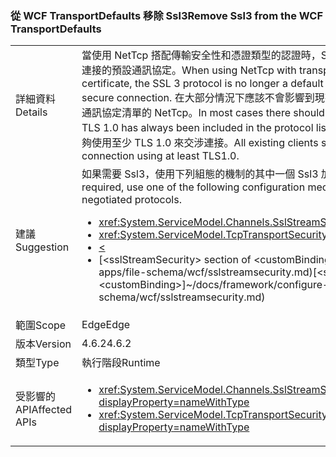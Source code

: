 ### <a name="remove-ssl3-from-the-wcf-transportdefaults"></a><span data-ttu-id="48c4b-101">從 WCF TransportDefaults 移除 Ssl3</span><span class="sxs-lookup"><span data-stu-id="48c4b-101">Remove Ssl3 from the WCF TransportDefaults</span></span>

|   |   |
|---|---|
|<span data-ttu-id="48c4b-102">詳細資料</span><span class="sxs-lookup"><span data-stu-id="48c4b-102">Details</span></span>|<span data-ttu-id="48c4b-103">當使用 NetTcp 搭配傳輸安全性和憑證類型的認證時，SSL 3 通訊協定已不再是用來交涉安全連接的預設通訊協定。</span><span class="sxs-lookup"><span data-stu-id="48c4b-103">When using NetTcp with transport security and a credential type of certificate, the SSL 3 protocol is no longer a default protocol used for negotiating a secure connection.</span></span> <span data-ttu-id="48c4b-104">在大部分情況下應該不會影響到現有的應用程式為 TLS 1.0 一律已包含在通訊協定清單的 NetTcp。</span><span class="sxs-lookup"><span data-stu-id="48c4b-104">In most cases there should be no impact to existing apps as TLS 1.0 has always been included in the protocol list for NetTcp.</span></span> <span data-ttu-id="48c4b-105">所有現有的用戶端應該能夠使用至少 TLS 1.0 來交涉連接。</span><span class="sxs-lookup"><span data-stu-id="48c4b-105">All existing clients should be able to negotiate a connection using at least TLS1.0.</span></span>|
|<span data-ttu-id="48c4b-106">建議</span><span class="sxs-lookup"><span data-stu-id="48c4b-106">Suggestion</span></span>|<span data-ttu-id="48c4b-107">如果需要 Ssl3，使用下列組態的機制的其中一個 Ssl3 加入交涉通訊協定清單。</span><span class="sxs-lookup"><span data-stu-id="48c4b-107">If Ssl3 is required, use one of the following configuration mechanisms to add Ssl3 to the list of negotiated protocols.</span></span><ul><li><xref:System.ServiceModel.Channels.SslStreamSecurityBindingElement.SslProtocols></li><li><xref:System.ServiceModel.TcpTransportSecurity.SslProtocols></li><li>[<](~/docs/framework/configure-apps/file-schema/wcf/transport-of-nettcpbinding.md)</li><li><span data-ttu-id="48c4b-108">[&lt;sslStreamSecurity&gt; section of &lt;customBinding&gt;]~/docs/framework/configure-apps/file-schema/wcf/sslstreamsecurity.md)</span><span class="sxs-lookup"><span data-stu-id="48c4b-108">[&lt;sslStreamSecurity&gt; section of &lt;customBinding&gt;]~/docs/framework/configure-apps/file-schema/wcf/sslstreamsecurity.md)</span></span></li></ul>|
|<span data-ttu-id="48c4b-109">範圍</span><span class="sxs-lookup"><span data-stu-id="48c4b-109">Scope</span></span>|<span data-ttu-id="48c4b-110">Edge</span><span class="sxs-lookup"><span data-stu-id="48c4b-110">Edge</span></span>|
|<span data-ttu-id="48c4b-111">版本</span><span class="sxs-lookup"><span data-stu-id="48c4b-111">Version</span></span>|<span data-ttu-id="48c4b-112">4.6.2</span><span class="sxs-lookup"><span data-stu-id="48c4b-112">4.6.2</span></span>|
|<span data-ttu-id="48c4b-113">類型</span><span class="sxs-lookup"><span data-stu-id="48c4b-113">Type</span></span>|<span data-ttu-id="48c4b-114">執行階段</span><span class="sxs-lookup"><span data-stu-id="48c4b-114">Runtime</span></span>|
|<span data-ttu-id="48c4b-115">受影響的 API</span><span class="sxs-lookup"><span data-stu-id="48c4b-115">Affected APIs</span></span>|<ul><li><xref:System.ServiceModel.Channels.SslStreamSecurityBindingElement.SslProtocols?displayProperty=nameWithType></li><li><xref:System.ServiceModel.TcpTransportSecurity.SslProtocols?displayProperty=nameWithType></li></ul>|

